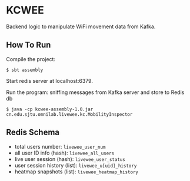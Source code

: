 KCWEE
=====

Backend logic to manipulate WiFi movement data from Kafka.


How To Run
----------

Compile the project:

    $ sbt assembly

Start redis server at localhost:6379.

Run the program: sniffing messages from Kafka server and store to Redis db

    $ java -cp kcwee-assembly-1.0.jar cn.edu.sjtu.omnilab.livewee.kc.MobilityInspector


Redis Schema
------------

* total users number: `livewee_user_num`
* all user ID info (hash): `livewee_all_users`
* live user session (hash): `livewee_user_status`
* user session history (list): `livewee_u[uid]_history`
* heatmap snapshots (list): `livewee_heatmap_history`